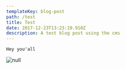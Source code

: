 ```yaml
---
templateKey: blog-post
path: /test
title: Test
date: 2017-12-23T13:23:19.910Z
description: A test blog post using the cms
---
```

```
Hey you'all
```

![null](/img/flamingo.jpg)
